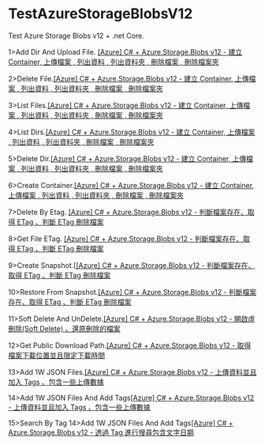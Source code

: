# TestAzureStorageBlobsV12

 Test Azure Storage Blobs v12 + .net Core.
 
1>Add Dir And Upload File. [[Azure] C# + Azure.Storage.Blobs v12 - 建立 Container, 上傳檔案 , 列出資料 , 列出資料夾 , 刪除檔案 , 刪除檔案夾](https://blog.no2don.com/2020/12/azure-c-azurestorageblobs-2020-container.html)

2>Delete File.[[Azure] C# + Azure.Storage.Blobs v12 - 建立 Container, 上傳檔案 , 列出資料 , 列出資料夾 , 刪除檔案 , 刪除檔案夾](https://blog.no2don.com/2020/12/azure-c-azurestorageblobs-2020-container.html)

3>List Files.[[Azure] C# + Azure.Storage.Blobs v12 - 建立 Container, 上傳檔案 , 列出資料 , 列出資料夾 , 刪除檔案 , 刪除檔案夾](https://blog.no2don.com/2020/12/azure-c-azurestorageblobs-2020-container.html)

4>List Dirs.[[Azure] C# + Azure.Storage.Blobs v12 - 建立 Container, 上傳檔案 , 列出資料 , 列出資料夾 , 刪除檔案 , 刪除檔案夾](https://blog.no2don.com/2020/12/azure-c-azurestorageblobs-2020-container.html)

5>Delete Dir.[[Azure] C# + Azure.Storage.Blobs v12 - 建立 Container, 上傳檔案 , 列出資料 , 列出資料夾 , 刪除檔案 , 刪除檔案夾](https://blog.no2don.com/2020/12/azure-c-azurestorageblobs-2020-container.html)

6>Create Container.[[Azure] C# + Azure.Storage.Blobs v12 - 建立 Container, 上傳檔案 , 列出資料 , 列出資料夾 , 刪除檔案 , 刪除檔案夾](https://blog.no2don.com/2020/12/azure-c-azurestorageblobs-2020-container.html)

7>Delete By Etag. [[Azure] C# + Azure.Storage.Blobs v12 - 判斷檔案存在、取得 ETag 、判斷 ETag 刪除檔案](https://blog.no2don.com/2020/12/azure-c-azurestorageblobs-2020-etag-etag.html)

8>Get File ETag.  [[Azure] C# + Azure.Storage.Blobs v12 - 判斷檔案存在、取得 ETag 、判斷 ETag 刪除檔案](https://blog.no2don.com/2020/12/azure-c-azurestorageblobs-2020-etag-etag.html)

9>Create Snapshot.[[[Azure] C# + Azure.Storage.Blobs v12 - 判斷檔案存在、取得 ETag 、判斷 ETag 刪除檔案](https://blog.no2don.com/2020/12/azure-c-azurestorageblobs-v12-metadata.html)

10>Restore From Snapshot.[[Azure] C# + Azure.Storage.Blobs v12 - 判斷檔案存在、取得 ETag 、判斷 ETag 刪除檔案](https://blog.no2don.com/2020/12/azure-c-azurestorageblobs-v12-metadata.html)

11>Soft Delete And UnDelete.[[Azure] C# + Azure.Storage.Blobs v12 - 開啟虛刪除(Soft Delete) 、還原刪除的檔案](https://blog.no2don.com/2020/12/azure-c-azurestorageblobs-v12-sofe.html)

12>Get Public Download Path.[[Azure] C# + Azure.Storage.Blobs v12 - 取得檔案下載位置並且限定下載時間](https://blog.no2don.com/2020/12/azure-c-azurestorageblobs-v12.html)

13>Add 1W JSON Files.[[Azure] C# + Azure.Storage.Blobs v12 - 上傳資料並且加入 Tags 、包含一些上傳數據](https://blog.no2don.com/2020/12/azure-c-azurestorageblobs-v12-tags.html)

14>Add 1W JSON Files And Add Tags[[Azure] C# + Azure.Storage.Blobs v12 - 上傳資料並且加入 Tags 、包含一些上傳數據](https://blog.no2don.com/2020/12/azure-c-azurestorageblobs-v12-tags.html)

15>Search By Tag 14>Add 1W JSON Files And Add Tags[[Azure] C# + Azure.Storage.Blobs v12 - 透過 Tag 進行搜尋包含文字日期](https://blog.no2don.com/2020/12/azure-c-azurestorageblobs-v12-tag.html)
